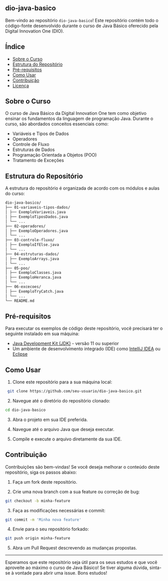 ## dio-java-basico

Bem-vindo ao repositório `dio-java-basico`! Este repositório contém todo o código-fonte desenvolvido durante o curso de Java Básico oferecido pela Digital Innovation One (DIO).

## Índice

- [Sobre o Curso](#sobre-o-curso)
- [Estrutura do Repositório](#estrutura-do-repositório)
- [Pré-requisitos](#pré-requisitos)
- [Como Usar](#como-usar)
- [Contribuição](#contribuição)
- [Licença](#licença)

## Sobre o Curso

O curso de Java Básico da Digital Innovation One tem como objetivo ensinar os fundamentos da linguagem de programação Java. Durante o curso, são abordados conceitos essenciais como:

- Variáveis e Tipos de Dados
- Operadores
- Controle de Fluxo
- Estruturas de Dados
- Programação Orientada a Objetos (POO)
- Tratamento de Exceções

## Estrutura do Repositório

A estrutura do repositório é organizada de acordo com os módulos e aulas do curso:

```sh
dio-java-basico/
├── 01-variaveis-tipos-dados/
│ ├── ExemploVariaveis.java
│ ├── ExemploTiposDados.java
│ └── ... 
├── 02-operadores/
│ ├── ExemploOperadores.java
│ └── ...
├── 03-controle-fluxo/
│ ├── ExemploIfElse.java
│ └── ...
├── 04-estruturas-dados/
│ ├── ExemploArrays.java
│ └── ...
├── 05-poo/
│ ├── ExemploClasses.java
│ ├── ExemploHeranca.java
│ └── ...
├── 06-excecoes/
│ ├── ExemploTryCatch.java
│ └── ...
└── README.md
```

## Pré-requisitos

Para executar os exemplos de código deste repositório, você precisará ter o seguinte instalado em sua máquina:

- [Java Development Kit (JDK)](https://www.oracle.com/java/technologies/javase-jdk11-downloads.html) - versão 11 ou superior
- Um ambiente de desenvolvimento integrado (IDE) como [IntelliJ IDEA](https://www.jetbrains.com/idea/) ou [Eclipse](https://www.eclipse.org/)

## Como Usar

1. Clone este repositório para a sua máquina local:
  ```sh
   git clone https://github.com/seu-usuario/dio-java-basico.git
  ```
2. Navegue até o diretório do repositório clonado:
  ```sh
  cd dio-java-basico
  ```
3. Abra o projeto em sua IDE preferida.

4. Navegue até o arquivo Java que deseja executar.

5. Compile e execute o arquivo diretamente da sua IDE.

## Contribuição
Contribuições são bem-vindas! Se você deseja melhorar o conteúdo deste repositório, siga os passos abaixo:

1. Faça um fork deste repositório.

2. Crie uma nova branch com a sua feature ou correção de bug:
  ```sh
  git checkout -b minha-feature
  ```
3. Faça as modificações necessárias e commit:
  ```sh
  git commit -m 'Minha nova feature'
  ```
4. Envie para o seu repositório forkado:
  ```sh
  git push origin minha-feature
  ```
5. Abra um Pull Request descrevendo as mudanças propostas.  
---  
Esperamos que este repositório seja útil para os seus estudos e que você aproveite ao máximo o curso de Java Básico! Se tiver alguma dúvida, sinta-se à vontade para abrir uma issue. Bons estudos!
